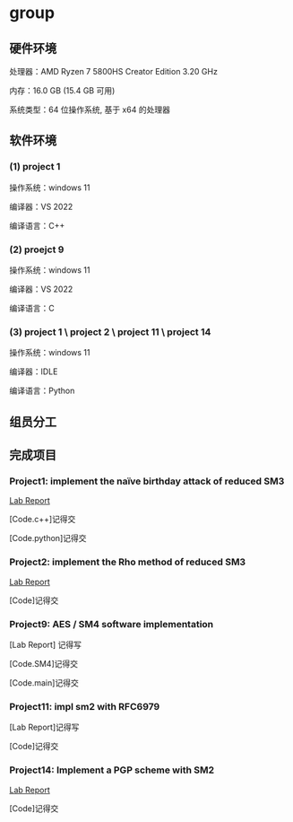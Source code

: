 # group

## 硬件环境

处理器：AMD Ryzen 7 5800HS Creator Edition 3.20 GHz

内存：16.0 GB (15.4 GB 可用)

系统类型：64 位操作系统, 基于 x64 的处理器

## 软件环境

### (1) project 1 

操作系统：windows 11

编译器：VS 2022

编译语言：C++

### (2) proejct 9

操作系统：windows 11

编译器：VS 2022

编译语言：C

### (3) project 1 \ project 2 \ project 11 \ project 14

操作系统：windows 11

编译器：IDLE

编译语言：Python

## 组员分工

## 完成项目

### Project1: implement the naïve birthday attack of reduced SM3

[Lab Report](project1/README.md)

[Code.c++]记得交

[Code.python]记得交

### Project2: implement the Rho method of reduced SM3

[Lab Report](project2/REAMME.md)

[Code]记得交

### Project9: AES / SM4 software implementation

[Lab Report] 记得写

[Code.SM4]记得交

[Code.main]记得交

### Project11: impl sm2 with RFC6979

[Lab Report]记得写

[Code]记得交

### Project14: Implement a PGP scheme with SM2

[Lab Report](project14/README.md)

[Code]记得交
